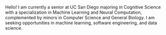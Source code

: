 Hello! I am currently a senior at UC San Diego majoring in Cognitive Science with a specialization in Machine Learning and Neural Computation, complemented by minors in Computer Science and General Biology. I am seeking opportunities in machine learning, software engineering, and data science.